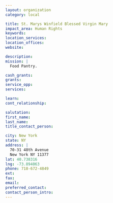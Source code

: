 ```yaml
---
layout: organization
category: local

title: St. Marys Winfield Blessed Virgin Mary
impact_area: Human Rights
keywords: 
location_services: 
location_offices: 
website: 

description: 
mission: |
  Food Pantry.

cash_grants: 
grants: 
service_opp: 
services: 

learn: 
cont_relationship: 

salutation: 
first_name: 
last_name: 
title_contact_person: 

city: New York
state: NY
address: |
  70-31 48th Avenue  
  New York NY 11377
lat: 40.738316
lng: -73.894063
phone: 718-672-4849
ext: 
fax: 
email: 
preferred_contact: 
contact_person_intro: 
---
```

